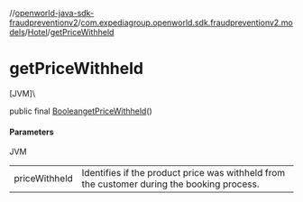 //[openworld-java-sdk-fraudpreventionv2](../../../index.md)/[com.expediagroup.openworld.sdk.fraudpreventionv2.models](../index.md)/[Hotel](index.md)/[getPriceWithheld](get-price-withheld.md)

# getPriceWithheld

[JVM]\

public final [Boolean](https://docs.oracle.com/javase/8/docs/api/java/lang/Boolean.html)[getPriceWithheld](get-price-withheld.md)()

#### Parameters

JVM

| | |
|---|---|
| priceWithheld | Identifies if the product price was withheld from the customer during the booking process. |
